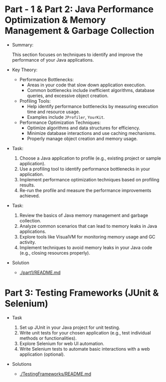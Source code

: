# Part - 1 & Part 2: Java Performance Optimization & Memory Management & Garbage Collection
- Summary:

    This section focuses on techniques to identify and improve the performance of your
    Java applications.

- Key Theory:
    - Performance Bottlenecks:
        - Areas in your code that slow down application execution.
        - Common bottlenecks include inefficient algorithms, database queries, and
        excessive object creation.
    - Profiling Tools:
        - Help identify performance bottlenecks by measuring execution time and
        resource usage.
        - Examples include `JProfiler`, `YourKit`.
    - Performance Optimization Techniques:
        - Optimize algorithms and data structures for efficiency.
        - Minimize database interactions and use caching mechanisms.
        - Properly manage object creation and memory usage.
- Task:
    1. Choose a Java application to profile (e.g., existing project or sample application).
    2. Use a profiling tool to identify performance bottlenecks in your application.
    3. Implement performance optimization techniques based on profiling results.
    4. Re-run the profile and measure the performance improvements achieved.
- Task:
    1. Review the basics of Java memory management and garbage collection.
    2. Analyze common scenarios that can lead to memory leaks in Java applications.
    3. Explore tools like VisualVM for monitoring memory usage and GC activity.
    4. Implement techniques to avoid memory leaks in your Java code (e.g., closing
    resources properly).
    
- Solution
    - [./part1/README.md](./part1/README.md)


# Part 3: Testing Frameworks (JUnit & Selenium)
- Task
    1. Set up JUnit in your Java project for unit testing.
    2. Write unit tests for your chosen application (e.g., test individual methods or
    functionalities).
    3. Explore Selenium for web UI automation.
    4. Write Selenium tests to automate basic interactions with a web application
    (optional).

- Solutions
    - [./TestingFrameworks/README.md](./TestingFrameworks/README.md)
